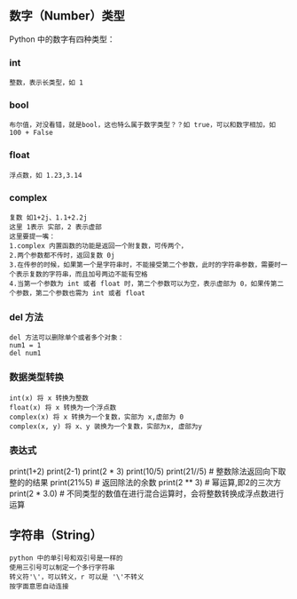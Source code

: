 ## 数字（Number）类型
Python 中的数字有四种类型：
### int 
    整数，表示长类型，如 1
    
### bool
    布尔值，对没看错，就是bool，这也特么属于数字类型？？如 true，可以和数字相加，如 100 + False
### float 
    浮点数，如 1.23,3.14
    
### complex 
    复数 如1+2j、1.1+2.2j
    这里 1表示 实部，2 表示虚部
    这里要提一嘴：
    1.complex 内置函数的功能是返回一个附复数，可传两个，
    2.两个参数都不传时，返回复数 0j
    3.在传参的时候，如果第一个是字符串时，不能接受第二个参数，此时的字符串参数，需要时一个表示复数的字符串，而且加号两边不能有空格
    4.当第一个参数为 int 或者 float 时，第二个参数可以为空，表示虚部为 0，如果传第二个参数，第二个参数也需为 int 或者 float
### del 方法
    del 方法可以删除单个或者多个对象：
    num1 = 1
    del num1

### 数据类型转换
    int(x) 将 x 转换为整数
    float(x) 将 x 转换为一个浮点数
    complex(x) 将 x 转换为一个复数，实部为 x,虚部为 0
    complex(x, y) 将 x、y 装换为一个复数，实部为x, 虚部为y
    
### 表达式
  print(1+2)
  print(2-1)
  print(2 * 3)
  print(10/5)
  print(21//5) # 整数除法返回向下取整的的结果
  print(21%5) # 返回除法的余数
  print(2 ** 3) # 幂运算,即2的三次方
  print(2 * 3.0) # 不同类型的数值在进行混合运算时，会将整数转换成浮点数进行运算
## 字符串（String）
    python 中的单引号和双引号是一样的
    使用三引号可以制定一个多行字符串
    转义符'\'，可以转义，r 可以是 '\'不转义
    按字面意思自动连接
    

